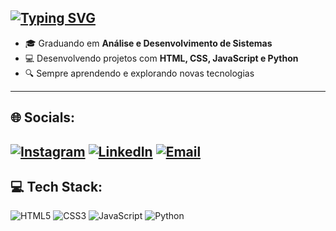 [![Typing SVG](https://readme-typing-svg.demolab.com?font=Fira+Code&pause=1000&width=435&lines=Bem+vindo+ao+meu+hub+de+c%C3%B3digos)](https://git.io/typing-svg)
--------------------------
- 🎓 Graduando em **Análise e Desenvolvimento de Sistemas**  
- 💻 Desenvolvendo projetos com **HTML, CSS, JavaScript e Python**  
- 🔍 Sempre aprendendo e explorando novas tecnologias
--------------------------

## 🌐 Socials:
[![Instagram](https://img.shields.io/badge/Instagram-E4405F?style=for-the-badge&logo=instagram&logoColor=white)](https://www.instagram.com/andre_henrique19/)
[![LinkedIn](https://img.shields.io/badge/LinkedIn-0077B5?style=for-the-badge&logo=linkedin&logoColor=white)](https://www.linkedin.com/in/andr%C3%A9-callou-33128526b/)
[![Email](https://img.shields.io/badge/Gmail-D14836?style=for-the-badge&logo=gmail&logoColor=white)](mailto:andregc40@gmail.com)
---

## 💻 Tech Stack:
![HTML5](https://img.shields.io/badge/HTML5-E34F26?style=for-the-badge&logo=html5&logoColor=white)
![CSS3](https://img.shields.io/badge/CSS3-1572B6?style=for-the-badge&logo=css3&logoColor=white)
![JavaScript](https://img.shields.io/badge/JavaScript-F7DF1E?style=for-the-badge&logo=javascript&logoColor=black)
![Python](https://img.shields.io/badge/Python-3776AB?style=for-the-badge&logo=python&logoColor=white)
